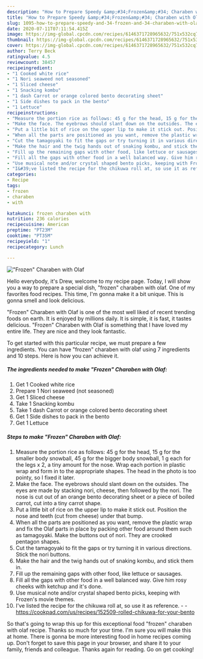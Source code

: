 ```yaml
---
description: "How to Prepare Speedy &amp;#34;Frozen&amp;#34; Charaben with Olaf"
title: "How to Prepare Speedy &amp;#34;Frozen&amp;#34; Charaben with Olaf"
slug: 1095-how-to-prepare-speedy-and-34-frozen-and-34-charaben-with-olaf
date: 2020-07-11T07:11:54.415Z
image: https://img-global.cpcdn.com/recipes/6146371728965632/751x532cq70/frozen-charaben-with-olaf-recipe-main-photo.jpg
thumbnail: https://img-global.cpcdn.com/recipes/6146371728965632/751x532cq70/frozen-charaben-with-olaf-recipe-main-photo.jpg
cover: https://img-global.cpcdn.com/recipes/6146371728965632/751x532cq70/frozen-charaben-with-olaf-recipe-main-photo.jpg
author: Terry Beck
ratingvalue: 4.5
reviewcount: 38457
recipeingredient:
- "1 Cooked white rice"
- "1 Nori seaweed not seasoned"
- "1 Sliced cheese"
- "1 Snacking kombu"
- "1 dash Carrot or orange colored bento decorating sheet"
- "1 Side dishes to pack in the bento"
- "1 Lettuce"
recipeinstructions:
- "Measure the portion rice as follows: 45 g for the head, 15 g for the smaller body snowball, 45 g for the bigger body snowball, 1 g each for the legs x 2, a tiny amount for the nose. Wrap each portion in plastic wrap and form in to the appropriate shapes. The head in the photo is too pointy, so I fixed it later."
- "Make the face. The eyebrows should slant down on the outsides. The eyes are made by stacking nori, cheese, then followed by the nori. The nose is cut out of an orange bento decorating sheet or a piece of boiled carrot, cut into a tiny carrot shape."
- "Put a little bit of rice on the upper lip to make it stick out. Position the nose and teeth (cut from cheese) under that bump."
- "When all the parts are positioned as you want, remove the plastic wrap and fix the Olaf parts in place by packing other food around them such as tamagoyaki. Make the buttons out of nori. They are crooked pentagon shapes."
- "Cut the tamagoyaki to fit the gaps or try turning it in various directions. Stick the nori buttons."
- "Make the hair and the twig hands out of snaking kombu, and stick them in."
- "Fill up the remaining gaps with other food, like lettuce or sausages."
- "Fill all the gaps with other food in a well balanced way. Give him rosy cheeks with ketchup and it&#39;s done."
- "Use musical note and/or crystal shaped bento picks, keeping with Frozen&#39;s movie themes."
- "I&#39;ve listed the recipe for the chikuwa roll at, so use it as reference.  https://cookpad.com/us/recipes/152509-rolled-chikuwa-for-your-bento"
categories:
- Recipe
tags:
- frozen
- charaben
- with

katakunci: frozen charaben with 
nutrition: 236 calories
recipecuisine: American
preptime: "PT23M"
cooktime: "PT35M"
recipeyield: "1"
recipecategory: Lunch

---
```



![&#34;Frozen&#34; Charaben with Olaf](https://img-global.cpcdn.com/recipes/6146371728965632/751x532cq70/frozen-charaben-with-olaf-recipe-main-photo.jpg)

Hello everybody, it's Drew, welcome to my recipe page. Today, I will show you a way to prepare a special dish, &#34;frozen&#34; charaben with olaf. One of my favorites food recipes. This time, I'm gonna make it a bit unique. This is gonna smell and look delicious.



&#34;Frozen&#34; Charaben with Olaf is one of the most well liked of recent trending foods on earth. It is enjoyed by millions daily. It is simple, it is fast, it tastes delicious. &#34;Frozen&#34; Charaben with Olaf is something that I have loved my entire life. They are nice and they look fantastic.


To get started with this particular recipe, we must prepare a few ingredients. You can have &#34;frozen&#34; charaben with olaf using 7 ingredients and 10 steps. Here is how you can achieve it.

<!--inarticleads1-->

##### The ingredients needed to make &#34;Frozen&#34; Charaben with Olaf:

1. Get 1 Cooked white rice
1. Prepare 1 Nori seaweed (not seasoned)
1. Get 1 Sliced cheese
1. Take 1 Snacking kombu
1. Take 1 dash Carrot or orange colored bento decorating sheet
1. Get 1 Side dishes to pack in the bento
1. Get 1 Lettuce




<!--inarticleads2-->

##### Steps to make &#34;Frozen&#34; Charaben with Olaf:

1. Measure the portion rice as follows: 45 g for the head, 15 g for the smaller body snowball, 45 g for the bigger body snowball, 1 g each for the legs x 2, a tiny amount for the nose. Wrap each portion in plastic wrap and form in to the appropriate shapes. The head in the photo is too pointy, so I fixed it later.
1. Make the face. The eyebrows should slant down on the outsides. The eyes are made by stacking nori, cheese, then followed by the nori. The nose is cut out of an orange bento decorating sheet or a piece of boiled carrot, cut into a tiny carrot shape.
1. Put a little bit of rice on the upper lip to make it stick out. Position the nose and teeth (cut from cheese) under that bump.
1. When all the parts are positioned as you want, remove the plastic wrap and fix the Olaf parts in place by packing other food around them such as tamagoyaki. Make the buttons out of nori. They are crooked pentagon shapes.
1. Cut the tamagoyaki to fit the gaps or try turning it in various directions. Stick the nori buttons.
1. Make the hair and the twig hands out of snaking kombu, and stick them in.
1. Fill up the remaining gaps with other food, like lettuce or sausages.
1. Fill all the gaps with other food in a well balanced way. Give him rosy cheeks with ketchup and it&#39;s done.
1. Use musical note and/or crystal shaped bento picks, keeping with Frozen&#39;s movie themes.
1. I&#39;ve listed the recipe for the chikuwa roll at, so use it as reference. -  - https://cookpad.com/us/recipes/152509-rolled-chikuwa-for-your-bento




So that's going to wrap this up for this exceptional food &#34;frozen&#34; charaben with olaf recipe. Thanks so much for your time. I'm sure you will make this at home. There is gonna be more interesting food in home recipes coming up. Don't forget to save this page in your browser, and share it to your family, friends and colleague. Thanks again for reading. Go on get cooking!
